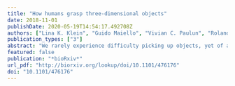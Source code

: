 ```yaml
---
title: "How humans grasp three-dimensional objects"
date: 2018-11-01
publishDate: 2020-05-19T14:54:17.492708Z
authors: ["Lina K. Klein", "Guido Maiello", "Vivian C. Paulun", "Roland W. Fleming"]
publication_types: ["3"]
abstract: "We rarely experience difficulty picking up objects, yet of all potential grasp points on an object’s surface, only a small proportion yield stable, comfortable grasps. Here, we present extensive behavioral data alongside a computational model that correctly predicts human precision grasping of unfamiliar 3D objects. We tracked participants’ forefinger and thumb as they picked up objects of 10 wood and brass cubes configured to tease apart effects of shape, weight, orientation, and mass distribution. Grasps were highly systematic and consistent across repetitions and participants. The model combines five cost functions related to force closure, torque, natural grasp axis, grasp aperture, and visibility. Even without free parameters, we find that the model predicts human grasps with striking fidelity: indeed, it predicts individual grasps almost as well as different individuals predict one another’s. Adding fittable weights to the model reveals the relative importance of the different constraints: the combination of force closure, hand posture, and grasp size explains most of human grasping behavior, while our participants cared surprisingly little about minimizing torque and optimizing object visibility. Together, these findings provide a unified account of how we derive effective grasps from objects’ 3D shape and material properties to interact with them successfully."
featured: false
publication: "*bioRxiv*"
url_pdf: "http://biorxiv.org/lookup/doi/10.1101/476176"
doi: "10.1101/476176"
---
```


